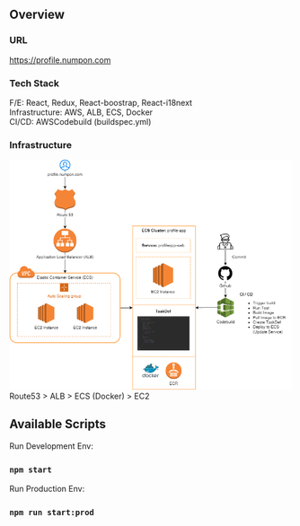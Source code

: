 ## Overview

### URL
https://profile.numpon.com

### Tech Stack
F/E: React, Redux, React-boostrap, React-i18next \
Infrastructure: AWS, ALB, ECS, Docker \
CI/CD: AWSCodebuild (buildspec.yml)

### Infrastructure
![Infrastructure Diagram](infrastructure-diagram.png)
Route53 > ALB > ECS (Docker) > EC2

## Available Scripts

Run Development Env:

### `npm start`

Run Production Env:

### `npm run start:prod`

